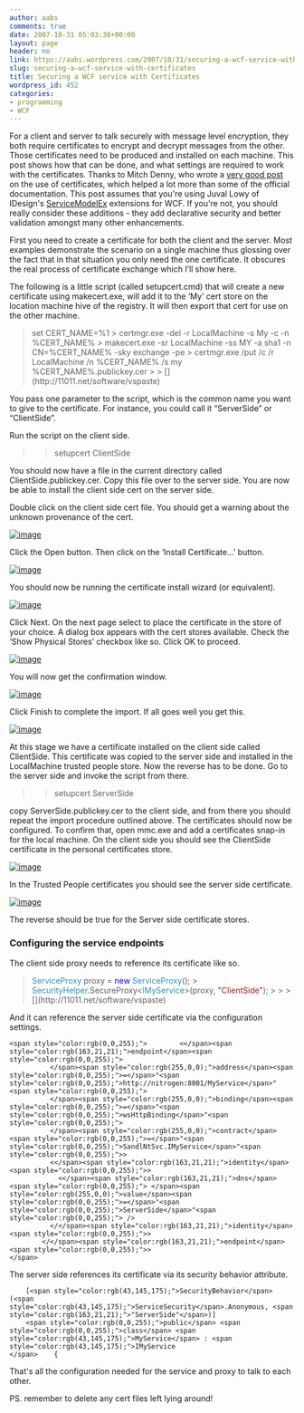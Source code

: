 ```yaml
---
author: aabs
comments: true
date: 2007-10-31 05:03:38+00:00
layout: page
header: no
link: https://aabs.wordpress.com/2007/10/31/securing-a-wcf-service-with-certificates/
slug: securing-a-wcf-service-with-certificates
title: Securing a WCF service with Certificates
wordpress_id: 452
categories:
- programming
- WCF
---
```


For a client and server to talk securely with message level encryption, they both require certificates to encrypt and decrypt messages from the other. Those certificates need to be produced and installed on each machine. This post shows how that can be done, and what settings are required to work with the certificates. Thanks to Mitch Denny, who wrote a [very good post](http://notgartner.wordpress.com/2007/09/06/using-certificate-based-authentication-and-protection-with-windows-communication-foundation-wcf/) on the use of certificates, which helped a lot more than some of the official documentation. This post assumes that you're using Juval Lowy of IDesign's [ServiceModelEx](http://idesign.net/idesign/DesktopDefault.aspx?tabindex=5&tabid=11) extensions for WCF. If you're not, you should really consider these additions - they add declarative security and better validation amongst many other enhancements. 

First you need to create a certificate for both the client and the server. Most examples demonstrate the scenario on a single machine thus glossing over the fact that in that situation you only need the one certificate. It obscures the real process of certificate exchange which I’ll show here. 

The following is a little script (called setupcert.cmd) that will create a new certificate using makecert.exe, will add it to the ‘My’ cert store on the location machine hive of the registry. It will then export that cert for use on the other machine. 

<blockquote>set CERT_NAME=%1
>     certmgr.exe -del -r LocalMachine -s My -c -n %CERT_NAME%
>     makecert.exe -sr LocalMachine -ss MY -a sha1 -n CN=%CERT_NAME% -sky exchange -pe
>     certmgr.exe /put /c /r LocalMachine /n %CERT_NAME% /s my %CERT_NAME%.publickey.cer
> 
> [](http://11011.net/software/vspaste)

> 
> </blockquote>




You pass one parameter to the script, which is the common name you want to give to the certificate. For instance, you could call it “ServerSide” or “ClientSide”.


Run the script on the client side.


<blockquote>

> 
> setupcert ClientSide
> 
> </blockquote>




You should now have a file in the current directory called ClientSide.publickey.cer. Copy this file over to the server side. You are now be able to install the client side cert on the server side.


Double click on the client side cert file. You should get a warning about the unknown provenance of the cert.


[![image](http://aabs.files.wordpress.com/2007/10/image-thumb1.png)](http://aabs.files.wordpress.com/2007/10/image1.png)


Click the Open button. Then click on the ‘Install Certificate…’ button.


[![image](http://aabs.files.wordpress.com/2007/10/image-thumb2.png)](http://aabs.files.wordpress.com/2007/10/image2.png)


You should now be running the certificate install wizard (or equivalent).


[![image](http://aabs.files.wordpress.com/2007/10/image-thumb3.png)](http://aabs.files.wordpress.com/2007/10/image3.png)


Click Next. On the next page select to place the certificate in the store of your choice. A dialog box appears with the cert stores available. Check the ‘Show Physical Stores’ checkbox like so. Click OK to proceed.


[![image](http://aabs.files.wordpress.com/2007/10/image-thumb4.png)](http://aabs.files.wordpress.com/2007/10/image4.png)


You will now get the confirmation window.


[![image](http://aabs.files.wordpress.com/2007/10/image-thumb5.png)](http://aabs.files.wordpress.com/2007/10/image5.png)


Click Finish to complete the import. If all goes well you get this.


[![image](http://aabs.files.wordpress.com/2007/10/image-thumb6.png)](http://aabs.files.wordpress.com/2007/10/image6.png)

At this stage we have a certificate installed on the client side called ClientSide. This certificate was copied to the server side and installed in the LocalMachine trusted people store. Now the reverse has to be done. Go to the server side and invoke the script from there.


<blockquote>

> 
> setupcert ServerSide
> 
> </blockquote>




copy ServerSide.publickey.cer to the client side, and from there you should repeat the import procedure outlined above. The certificates should now be configured. To confirm that, open mmc.exe and add a certificates snap-in for the local machine. On the client side you should see the ClientSide certificate in the personal certificates store.


[![image](http://aabs.files.wordpress.com/2007/10/image-thumb7.png)](http://aabs.files.wordpress.com/2007/10/image7.png)


In the Trusted People certificates you should see the server side certificate.


[![image](http://aabs.files.wordpress.com/2007/10/image-thumb8.png)](http://aabs.files.wordpress.com/2007/10/image8.png)


The reverse should be true for the Server side certificate stores.


### Configuring the service endpoints




The client side proxy needs to reference its certificate like so.


<blockquote><span style="color:rgb(43,145,175);">ServiceProxy</span> proxy = <span style="color:rgb(0,0,255);">new</span> <span style="color:rgb(43,145,175);">ServiceProxy</span>();
>     <span style="color:rgb(43,145,175);">SecurityHelper</span>.SecureProxy<<span style="color:rgb(43,145,175);">IMyService</span>>(proxy, <span style="color:rgb(163,21,21);">"ClientSide"</span>);
>     
> 
> [](http://11011.net/software/vspaste)</blockquote>




And it can reference the server side certificate via the configuration settings.
    
    <span style="color:rgb(0,0,255);">        <</span><span style="color:rgb(163,21,21);">endpoint</span><span style="color:rgb(0,0,255);">
              </span><span style="color:rgb(255,0,0);">address</span><span style="color:rgb(0,0,255);">=</span>"<span style="color:rgb(0,0,255);">http://nitrogen:8001/MyService</span>"<span style="color:rgb(0,0,255);">
              </span><span style="color:rgb(255,0,0);">binding</span><span style="color:rgb(0,0,255);">=</span>"<span style="color:rgb(0,0,255);">wsHttpBinding</span>"<span style="color:rgb(0,0,255);">
              </span><span style="color:rgb(255,0,0);">contract</span><span style="color:rgb(0,0,255);">=</span>"<span style="color:rgb(0,0,255);">SandlNtSvc.IMyService</span>"<span style="color:rgb(0,0,255);">>
              <</span><span style="color:rgb(163,21,21);">identity</span><span style="color:rgb(0,0,255);">>
                <</span><span style="color:rgb(163,21,21);">dns</span><span style="color:rgb(0,0,255);"> </span><span style="color:rgb(255,0,0);">value</span><span style="color:rgb(0,0,255);">=</span>"<span style="color:rgb(0,0,255);">ServerSide</span>"<span style="color:rgb(0,0,255);"> />
              </</span><span style="color:rgb(163,21,21);">identity</span><span style="color:rgb(0,0,255);">>
            </</span><span style="color:rgb(163,21,21);">endpoint</span><span style="color:rgb(0,0,255);">>
    </span>

[](http://11011.net/software/vspaste)


The server side references its certificate via its security behavior attribute.
    
        [<span style="color:rgb(43,145,175);">SecurityBehavior</span>(<span style="color:rgb(43,145,175);">ServiceSecurity</span>.Anonymous, <span style="color:rgb(163,21,21);">"ServerSide"</span>)]
        <span style="color:rgb(0,0,255);">public</span> <span style="color:rgb(0,0,255);">class</span> <span style="color:rgb(43,145,175);">MyService</span> : <span style="color:rgb(43,145,175);">IMyService
    </span>    {
    

[](http://11011.net/software/vspaste)


That's all the configuration needed for the service and proxy to talk to each other.


PS. remember to delete any cert files left lying around!
